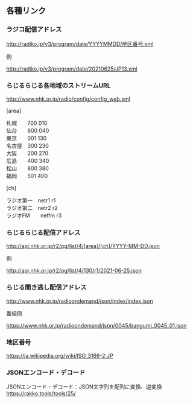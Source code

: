 ## 各種リンク  
  
### ラジコ配信アドレス  
http://radiko.jp/v3/program/date/YYYYMMDD/地区番号.xml  
  
例  
  
http://radiko.jp/v3/program/date/20210625/JP13.xml  
  
### らじるらじる各地域のストリームURL  
<http://www.nhk.or.jp/radio/config/config_web.xml>  
  
[area]  
  
札幌　　700 010  
仙台　　600 040  
東京　　001 130  
名古屋　300 230  
大阪　　200 270  
広島　　400 340  
松山　　800 380  
福岡　　501 400  
  
[ch]  
  
ラジオ第一　netr1 r1  
ラジオ第二　netr2 r2  
ラジオFM　　netfm r3  
  
### らじるらじる配信アドレス  
http://api.nhk.or.jp/r2/pg/list/4/[area]/[ch]/YYYY-MM-DD.json  
  
例  
  
http://api.nhk.or.jp/r2/pg/list/4/130/r1/2021-06-25.json  
  
### らじる聞き逃し配信アドレス  
  
http://www.nhk.or.jp/radioondemand/json/index/index.json  
  
番組例  
  
https://www.nhk.or.jp/radioondemand/json/0045/bangumi_0045_01.json  
  
### 地区番号  
https://ja.wikipedia.org/wiki/ISO_3166-2:JP  
  
### JSONエンコード・デコード  
  
JSONエンコード・デコード：JSON文字列を配列に変換、逆変換   
https://rakko.tools/tools/25/


